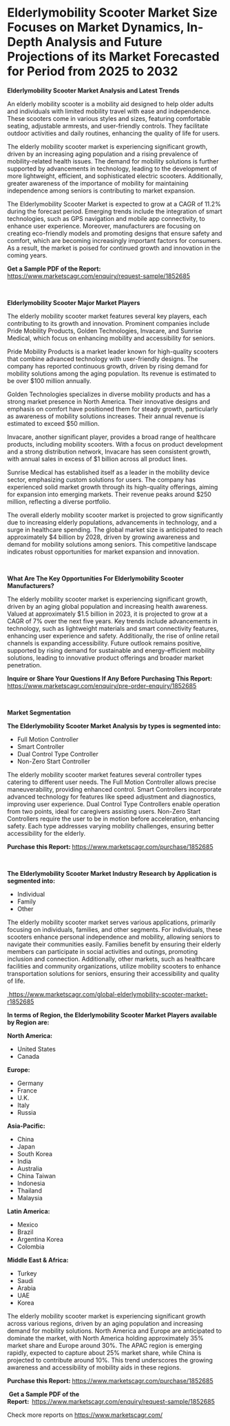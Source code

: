 <p><h1>Elderlymobility Scooter Market Size Focuses on Market Dynamics, In-Depth Analysis and Future Projections of its Market Forecasted for Period from 2025 to 2032</h1></p><p><strong>Elderlymobility Scooter Market Analysis and Latest Trends</strong></p>
<p><p>An elderly mobility scooter is a mobility aid designed to help older adults and individuals with limited mobility travel with ease and independence. These scooters come in various styles and sizes, featuring comfortable seating, adjustable armrests, and user-friendly controls. They facilitate outdoor activities and daily routines, enhancing the quality of life for users.</p><p>The elderly mobility scooter market is experiencing significant growth, driven by an increasing aging population and a rising prevalence of mobility-related health issues. The demand for mobility solutions is further supported by advancements in technology, leading to the development of more lightweight, efficient, and sophisticated electric scooters. Additionally, greater awareness of the importance of mobility for maintaining independence among seniors is contributing to market expansion.</p><p>The Elderlymobility Scooter Market is expected to grow at a CAGR of 11.2% during the forecast period. Emerging trends include the integration of smart technologies, such as GPS navigation and mobile app connectivity, to enhance user experience. Moreover, manufacturers are focusing on creating eco-friendly models and promoting designs that ensure safety and comfort, which are becoming increasingly important factors for consumers. As a result, the market is poised for continued growth and innovation in the coming years.</p></p>
<p><strong>Get a Sample PDF of the Report:&nbsp;</strong> <a href="https://www.marketscagr.com/enquiry/request-sample/1852685?utm_campaign=2278&utm_medium=2&utm_source=Github&utm_content=ia&utm_term=10022025&utm_id=elderlymobility-scooter">https://www.marketscagr.com/enquiry/request-sample/1852685</a></p>
<p>&nbsp;</p>
<p><strong>Elderlymobility Scooter Major Market Players</strong></p>
<p><p>The elderly mobility scooter market features several key players, each contributing to its growth and innovation. Prominent companies include Pride Mobility Products, Golden Technologies, Invacare, and Sunrise Medical, which focus on enhancing mobility and accessibility for seniors.</p><p>Pride Mobility Products is a market leader known for high-quality scooters that combine advanced technology with user-friendly designs. The company has reported continuous growth, driven by rising demand for mobility solutions among the aging population. Its revenue is estimated to be over $100 million annually.</p><p>Golden Technologies specializes in diverse mobility products and has a strong market presence in North America. Their innovative designs and emphasis on comfort have positioned them for steady growth, particularly as awareness of mobility solutions increases. Their annual revenue is estimated to exceed $50 million.</p><p>Invacare, another significant player, provides a broad range of healthcare products, including mobility scooters. With a focus on product development and a strong distribution network, Invacare has seen consistent growth, with annual sales in excess of $1 billion across all product lines.</p><p>Sunrise Medical has established itself as a leader in the mobility device sector, emphasizing custom solutions for users. The company has experienced solid market growth through its high-quality offerings, aiming for expansion into emerging markets. Their revenue peaks around $250 million, reflecting a diverse portfolio.</p><p>The overall elderly mobility scooter market is projected to grow significantly due to increasing elderly populations, advancements in technology, and a surge in healthcare spending. The global market size is anticipated to reach approximately $4 billion by 2028, driven by growing awareness and demand for mobility solutions among seniors. This competitive landscape indicates robust opportunities for market expansion and innovation.</p></p>
<p>&nbsp;</p>
<p><strong>What Are The Key Opportunities For Elderlymobility Scooter Manufacturers?</strong></p>
<p><p>The elderly mobility scooter market is experiencing significant growth, driven by an aging global population and increasing health awareness. Valued at approximately $1.5 billion in 2023, it is projected to grow at a CAGR of 7% over the next five years. Key trends include advancements in technology, such as lightweight materials and smart connectivity features, enhancing user experience and safety. Additionally, the rise of online retail channels is expanding accessibility. Future outlook remains positive, supported by rising demand for sustainable and energy-efficient mobility solutions, leading to innovative product offerings and broader market penetration.</p></p>
<p><strong>Inquire or Share Your Questions If Any Before Purchasing This Report:</strong> <a href="https://www.marketscagr.com/enquiry/pre-order-enquiry/1852685?utm_campaign=2278&utm_medium=2&utm_source=Github&utm_content=ia&utm_term=10022025&utm_id=elderlymobility-scooter">https://www.marketscagr.com/enquiry/pre-order-enquiry/1852685</a></p>
<p>&nbsp;</p>
<p><strong>Market Segmentation</strong></p>
<p><strong>The Elderlymobility Scooter Market Analysis by types is segmented into:</strong></p>
<p><ul><li>Full Motion Controller</li><li>Smart Controller</li><li>Dual Control Type Controller</li><li>Non-Zero Start Controller</li></ul></p>
<p><p>The elderly mobility scooter market features several controller types catering to different user needs. The Full Motion Controller allows precise maneuverability, providing enhanced control. Smart Controllers incorporate advanced technology for features like speed adjustment and diagnostics, improving user experience. Dual Control Type Controllers enable operation from two points, ideal for caregivers assisting users. Non-Zero Start Controllers require the user to be in motion before acceleration, enhancing safety. Each type addresses varying mobility challenges, ensuring better accessibility for the elderly.</p></p>
<p><strong>Purchase this Report:&nbsp;</strong><a href="https://www.marketscagr.com/purchase/1852685?utm_campaign=2278&utm_medium=2&utm_source=Github&utm_content=ia&utm_term=10022025&utm_id=elderlymobility-scooter">https://www.marketscagr.com/purchase/1852685</a></p>
<p>&nbsp;</p>
<p><strong>The Elderlymobility Scooter Market Industry Research by Application is segmented into:</strong></p>
<p><ul><li>Individual</li><li>Family</li><li>Other</li></ul></p>
<p><p>The elderly mobility scooter market serves various applications, primarily focusing on individuals, families, and other segments. For individuals, these scooters enhance personal independence and mobility, allowing seniors to navigate their communities easily. Families benefit by ensuring their elderly members can participate in social activities and outings, promoting inclusion and connection. Additionally, other markets, such as healthcare facilities and community organizations, utilize mobility scooters to enhance transportation solutions for seniors, ensuring their accessibility and quality of life.</p></p>
<p><a href="https://www.marketscagr.com/global-elderlymobility-scooter-market-r1852685?utm_campaign=2278&utm_medium=2&utm_source=Github&utm_content=ia&utm_term=10022025&utm_id=elderlymobility-scooter">&nbsp;https://www.marketscagr.com/global-elderlymobility-scooter-market-r1852685</a></p>
<p><strong>In terms of Region, the Elderlymobility Scooter Market Players available by Region are:</strong></p>
<p>
    <p> <strong> North America: </strong>
        <ul>
            <li>United States</li>
            <li>Canada</li>
        </ul>
        </p> 
    <p> <strong> Europe: </strong>
        <ul>
            <li>Germany</li>
            <li>France</li>
            <li>U.K.</li>
            <li>Italy</li>
            <li>Russia</li>
        </ul>
        </p> 
    <p> <strong> Asia-Pacific: </strong>
        <ul>
            <li>China</li>
            <li>Japan</li>
            <li>South Korea</li>
            <li>India</li>
            <li>Australia</li>
            <li>China Taiwan</li>
            <li>Indonesia</li>
            <li>Thailand</li>
            <li>Malaysia</li>
        </ul>
        </p> 
    <p> <strong> Latin America: </strong>
        <ul>
            <li>Mexico</li>
            <li>Brazil</li>
            <li>Argentina Korea</li>
            <li>Colombia</li>
        </ul>
        </p> 
    <p> <strong> Middle East & Africa: </strong>
        <ul>
            <li>Turkey</li>
            <li>Saudi</li>
            <li>Arabia</li>
            <li>UAE</li>
            <li>Korea</li>
        </ul>
    </p>
    </p>
<p><p>The elderly mobility scooter market is experiencing significant growth across various regions, driven by an aging population and increasing demand for mobility solutions. North America and Europe are anticipated to dominate the market, with North America holding approximately 35% market share and Europe around 30%. The APAC region is emerging rapidly, expected to capture about 25% market share, while China is projected to contribute around 10%. This trend underscores the growing awareness and accessibility of mobility aids in these regions.</p></p>
<p><strong>Purchase this Report: </strong><a href="https://www.marketscagr.com/purchase/1852685?utm_campaign=2278&utm_medium=2&utm_source=Github&utm_content=ia&utm_term=10022025&utm_id=elderlymobility-scooter">https://www.marketscagr.com/purchase/1852685</a></p>
<p>&nbsp;<strong>Get a Sample PDF of the Report:&nbsp;&nbsp;</strong><a href="https://www.marketscagr.com/enquiry/request-sample/1852685?utm_campaign=2278&utm_medium=2&utm_source=Github&utm_content=ia&utm_term=10022025&utm_id=elderlymobility-scooter">https://www.marketscagr.com/enquiry/request-sample/1852685</a></p>
<p><strong></strong></p>
<p>Check more reports on <a href="https://www.marketscagr.com/?utm_campaign=2278&utm_medium=2&utm_source=Github&utm_content=ia&utm_term=10022025&utm_id=elderlymobility-scooter">https://www.marketscagr.com/</a></p>